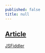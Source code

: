 ```yaml
---
published: false
title: null
---
```

## [Article](https://www.redblobgames.com/articles/curved-paths/making-of.html)

[JSFiddler](http://jsfiddle.net/javajosh/6f1ec2vq/)
